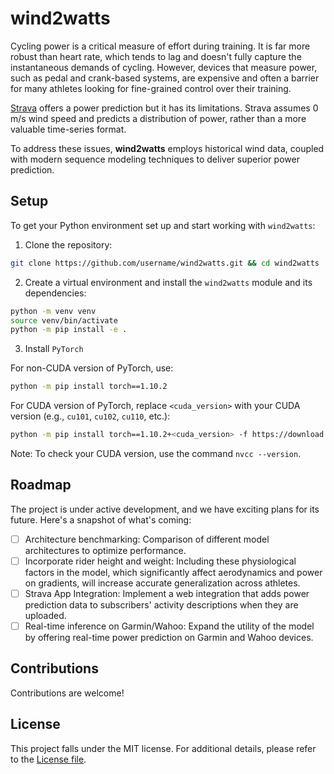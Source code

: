 
# wind2watts
 Cycling power is a critical measure of effort during training. It is far more robust than heart rate, which tends to lag and doesn't fully capture the instantaneous demands of cycling. However, devices that measure power, such as pedal and crank-based systems, are expensive and often a barrier for many athletes looking for fine-grained control over their training.

[Strava](https://strava.com) offers a power prediction but it has its limitations. Strava assumes 0 m/s wind speed and predicts a distribution of power, rather than a more valuable time-series format.

To address these issues, **wind2watts** employs historical wind data, coupled with modern sequence modeling techniques to deliver superior power prediction.


## Setup

To get your Python environment set up and start working with `wind2watts`:

1. Clone the repository:
```bash
git clone https://github.com/username/wind2watts.git && cd wind2watts
```

2. Create a virtual environment and install the `wind2watts` module and its dependencies:
```bash
python -m venv venv
source venv/bin/activate
python -m pip install -e .
```

3. Install `PyTorch`

For non-CUDA version of PyTorch, use:

```bash
python -m pip install torch==1.10.2
```
For CUDA version of PyTorch, replace `<cuda_version>` with your CUDA version (e.g., `cu101`, `cu102`, `cu110`, etc.):

```bash
python -m pip install torch==1.10.2+<cuda_version> -f https://download.pytorch.org/whl/torch_stable.html
```

Note: To check your CUDA version, use the command `nvcc --version`. 

## Roadmap

The project is under active development, and we have exciting plans for its future. Here's a snapshot of what's coming:

- [ ] Architecture benchmarking: Comparison of different model architectures to optimize performance.
- [ ] Incorporate rider height and weight: Including these physiological factors in the model, which significantly affect aerodynamics and power on gradients, will increase accurate generalization across athletes.
- [ ] Strava App Integration: Implement a web integration that adds power prediction data to subscribers' activity descriptions when they are uploaded.
- [ ] Real-time inference on Garmin/Wahoo: Expand the utility of the model by offering real-time power prediction on Garmin and Wahoo devices.

## Contributions

Contributions are welcome!

## License

This project falls under the MIT license. For additional details, please refer to the [License file](LICENSE.md).